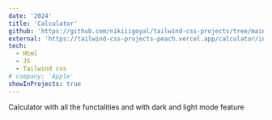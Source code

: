 ```yaml
---
date: '2024'
title: 'Calculator'
github: 'https://github.com/nikiiigoyal/tailwind-css-projects/tree/main/calculator'
external: 'https://tailwind-css-projects-peach.vercel.app/calculator/index.html'
tech:
  - Html
  - JS
  - Tailwind css
# company: 'Apple'
showInProjects: true
---
```


Calculator with all the functalities and with dark and light mode feature

